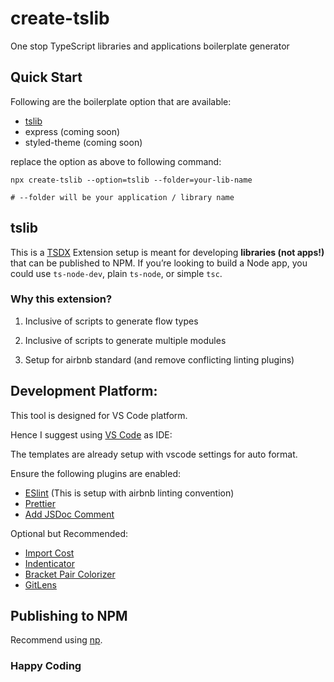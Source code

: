 # create-tslib

One stop TypeScript libraries and applications boilerplate generator

## Quick Start

Following are the boilerplate option that are available:

- [tslib](#tslib)
- express (coming soon)
- styled-theme (coming soon)

replace the option as above to following command:

```shell
npx create-tslib --option=tslib --folder=your-lib-name

# --folder will be your application / library name
```

## tslib

This is a [TSDX](https://tsdx.io/) Extension setup is meant for developing __libraries (not apps!)__ that can be published to NPM. If you’re looking to build a Node app, you could use `ts-node-dev`, plain `ts-node`, or simple `tsc`.

### Why this extension?

1. Inclusive of scripts to generate flow types

2. Inclusive of scripts to generate multiple modules

3. Setup for airbnb standard (and remove conflicting linting plugins)

## Development Platform:
This tool is designed for VS Code platform.

Hence I suggest using [VS Code](https://code.visualstudio.com/download) as IDE:

The templates are already setup with vscode settings for auto format.

Ensure the following plugins are enabled:
- [ESlint](https://marketplace.visualstudio.com/items?itemName=dbaeumer.vscode-eslint) (This is setup with airbnb linting convention)
- [Prettier](https://marketplace.visualstudio.com/items?itemName=esbenp.prettier-vscode)
- [Add JSDoc Comment](https://marketplace.visualstudio.com/items?itemName=stevencl.addDocComments#)

Optional but Recommended:
- [Import Cost](https://marketplace.visualstudio.com/items?itemName=wix.vscode-import-cost)
- [Indenticator](https://marketplace.visualstudio.com/items?itemName=sirtori.indenticator)
- [Bracket Pair Colorizer](https://marketplace.visualstudio.com/items?itemName=coenraads.bracket-pair-colorizer)
- [GitLens](https://marketplace.visualstudio.com/items?itemName=eamodio.gitlens)

## Publishing to NPM

Recommend using [np](https://github.com/sindresorhus/np).

### Happy Coding